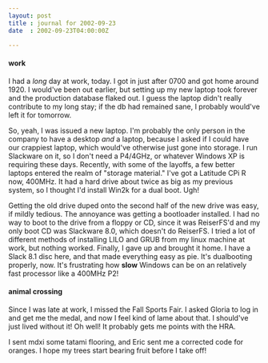 ```yaml
---
layout: post
title : journal for 2002-09-23
date  : 2002-09-23T04:00:00Z

---
```

<h4>work</h4>I had a <em>long</em> day at work, today.  I got in just after 0700 and got home around 1920.  I would've been out earlier, but setting up my new laptop took forever and the production database flaked out.  I guess the laptop didn't really contribute to my long stay;  if the db had remained sane, I probably would've left it for tomorrow.

So, yeah, I was issued a new laptop.  I'm probably the only person in the company to have a desktop <em>and</em> a laptop, because I asked if I could have our crappiest laptop, which would've otherwise just gone into storage.  I run Slackware on it, so I don't need a P4/4GHz, or whatever Windows XP is requiring these days.  Recently, with some of the layoffs, a few better laptops entered the realm of "storage material."  I've got a Latitude CPi R now, 400MHz.  It had a hard drive about twice as big as my previous system, so I thought I'd install Win2k for a dual boot.  Ugh!

Getting the old drive duped onto the second half of the new drive was easy, if mildly tedious.  The annoyance was getting a bootloader installed.  I had no way to boot to the drive from a floppy or CD, since it was ReiserFS'd and my only boot CD was Slackware 8.0, which doesn't do ReiserFS.  I tried a lot of different methods of installing LILO and GRUB from my linux machine at work, but nothing worked.  Finally, I gave up and brought it home.  I have a Slack 8.1 disc here, and that made everything easy as pie.  It's dualbooting properly, now.  It's frustrating how <strong>slow</strong> Windows can be on an relatively fast processor like a 400MHz P2!<h4>animal crossing</h4>Since I was late at work, I missed the Fall Sports Fair.  I asked Gloria to log in and get me the medal, and now I feel kind of lame about that.  I should've just lived without it!  Oh well!  It probably gets me points with the HRA.

I sent mdxi some tatami flooring, and Eric sent me a corrected code for oranges.  I hope my trees start bearing fruit before I take off!

